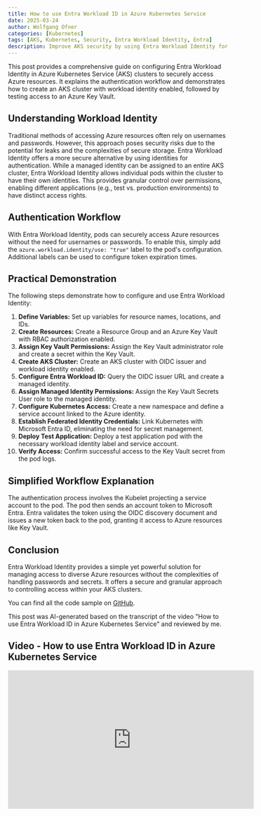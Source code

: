 ```yaml
---
title: How to use Entra Workload ID in Azure Kubernetes Service
date: 2025-03-24
author: Wolfgang Ofner
categories: [Kubernetes]
tags: [AKS, Kubernetes, Security, Entra Workload Identity, Entra]
description: Improve AKS security by using Entra Workload Identity for identity-based access to Azure services, eliminating the need for usernames and passwords.
---
```


This post provides a comprehensive guide on configuring Entra Workload Identity in Azure Kubernetes Service (AKS) clusters to securely access Azure resources. It explains the authentication workflow and demonstrates how to create an AKS cluster with workload identity enabled, followed by testing access to an Azure Key Vault.

## Understanding Workload Identity

Traditional methods of accessing Azure resources often rely on usernames and passwords. However, this approach poses security risks due to the potential for leaks and the complexities of secure storage.  Entra Workload Identity offers a more secure alternative by using identities for authentication. While a managed identity can be assigned to an entire AKS cluster, Entra Workload Identity allows individual pods within the cluster to have their own identities. This provides granular control over permissions, enabling different applications (e.g., test vs. production environments) to have distinct access rights.

## Authentication Workflow

With Entra Workload Identity, pods can securely access Azure resources without the need for usernames or passwords. To enable this, simply add the `azure.workload.identity/use: "true"` label to the pod's configuration. Additional labels can be used to configure token expiration times.

## Practical Demonstration

The following steps demonstrate how to configure and use Entra Workload Identity:

1. **Define Variables:** Set up variables for resource names, locations, and IDs.
2. **Create Resources:** Create a Resource Group and an Azure Key Vault with RBAC authorization enabled.
3. **Assign Key Vault Permissions:** Assign the Key Vault administrator role and create a secret within the Key Vault.
4. **Create AKS Cluster:** Create an AKS cluster with OIDC issuer and workload identity enabled.
5. **Configure Entra Workload ID:** Query the OIDC issuer URL and create a managed identity.
6. **Assign Managed Identity Permissions:** Assign the Key Vault Secrets User role to the managed identity.
7. **Configure Kubernetes Access:** Create a new namespace and define a service account linked to the Azure identity.
8. **Establish Federated Identity Credentials:** Link Kubernetes with Microsoft Entra ID, eliminating the need for secret management.
9. **Deploy Test Application:** Deploy a test application pod with the necessary workload identity label and service account.
10. **Verify Access:** Confirm successful access to the Key Vault secret from the pod logs.

## Simplified Workflow Explanation

The authentication process involves the Kubelet projecting a service account to the pod. The pod then sends an account token to Microsoft Entra. Entra validates the token using the OIDC discovery document and issues a new token back to the pod, granting it access to Azure resources like Key Vault.

## Conclusion

Entra Workload Identity provides a simple yet powerful solution for managing access to diverse Azure resources without the complexities of handling passwords and secrets. It offers a secure and granular approach to controlling access within your AKS clusters.

You can find all the code sample on <a href="https://github.com/WolfgangOfner/Youtube/tree/main/How%20to%20use%20Entra%20Workload%20ID%20in%20Azure%20Kubernetes%20Service" target="_blank" rel="noopener noreferrer">GitHub</a>.

This post was AI-generated based on the transcript of the video "How to use Entra Workload ID in Azure Kubernetes Service" and reviewed by me.

## Video - How to use Entra Workload ID in Azure Kubernetes Service

<iframe width="560" height="315" src="https://www.youtube.com/embed/ZEn2Zh9o1hQ" title="YouTube video player" frameborder="0" allow="accelerometer; autoplay; clipboard-write; encrypted-media; gyroscope; picture-in-picture; web-share" referrerpolicy="strict-origin-when-cross-origin" allowfullscreen></iframe>